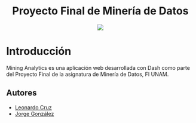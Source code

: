 <h1 align="center"> Proyecto Final de Minería de Datos </h1>

<p align="center">
  <img src="https://user-images.githubusercontent.com/68305096/229203880-6a951dc9-3557-49b6-a37f-df7130eb52d4.PNG">
</p>

# Introducción

Mining Analytics es una aplicación web desarrollada con Dash como parte del Proyecto Final de la asignatura de Minería de Datos, FI UNAM. 

## Autores

- [Leonardo Cruz](https://github.com/chow-chow)
- [Jorge González](https://github.com/JTGlez)
